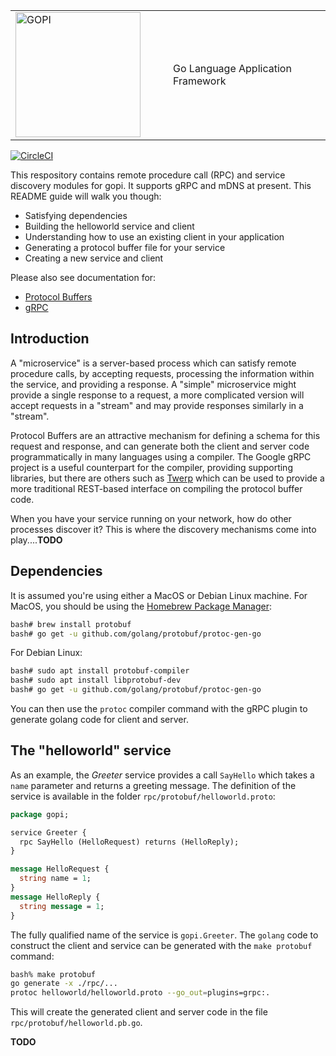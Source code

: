 <table style="border-color: white;"><tr>
  <td width="50%">
    <img src="https://raw.githubusercontent.com/djthorpe/gopi/master/etc/images/gopi-800x388.png" alt="GOPI" style="width:200px">
  </td><td>
    Go Language Application Framework
  </td>
</tr></table>

[![CircleCI](https://circleci.com/gh/djthorpe/gopi-rpc/tree/master.svg?style=svg)](https://circleci.com/gh/djthorpe/gopi-rpc/tree/master)

This respository contains remote procedure call (RPC) and service
discovery modules for gopi. It supports gRPC and mDNS at present. This
README guide will walk you though:

  * Satisfying dependencies
  * Building the helloworld service and client
  * Understanding how to use an existing client in your application
  * Generating a protocol buffer file for your service
  * Creating a new service and client

Please also see documentation for:

  * [Protocol Buffers](https://developers.google.com/protocol-buffers/)
  * [gRPC](https://grpc.io/)

## Introduction

A "microservice" is a server-based process which can satisfy remote procedure calls, by 
accepting requests, processing the information within the service, and providing a 
response. A "simple" microservice might provide a single response to a request, 
a more complicated version will accept requests in a "stream" and may provide responses
similarly in a "stream".

Protocol Buffers are an attractive mechanism for defining a schema for this request and response,
and can generate both the client and server code programmatically in many languages using a 
compiler. The Google gRPC project is a useful counterpart for the compiler, providing supporting
libraries, but there are others such as [Twerp](https://github.com/twitchtv/twirp) which can
be used to provide a more traditional REST-based interface on compiling the protocol buffer
code.

When you have your service running on your network, how do other processes discover it? This
is where the discovery mechanisms come into play....__TODO__

## Dependencies

It is assumed you're using either a MacOS or Debian Linux machine. For MacOS, you should be
using the [Homebrew Package Manager](https://brew.sh/):

```bash
bash# brew install protobuf
bash# go get -u github.com/golang/protobuf/protoc-gen-go
```

For Debian Linux:

```bash
bash# sudo apt install protobuf-compiler
bash# sudo apt install libprotobuf-dev
bash# go get -u github.com/golang/protobuf/protoc-gen-go
```

You can then use the `protoc` compiler command with the gRPC plugin to generate
golang code for client and server.

## The "helloworld" service

As an example, the _Greeter_ service provides a call `SayHello` which takes a
`name` parameter and returns a greeting message. The definition of the service is
available in the folder `rpc/protobuf/helloworld.proto`:

```protobuf
package gopi;

service Greeter {
  rpc SayHello (HelloRequest) returns (HelloReply);
}

message HelloRequest {
  string name = 1;
}
message HelloReply {
  string message = 1;
}
```

The fully qualified name of the service is `gopi.Greeter`. The `golang` code to construct
the client and service can be generated with the `make protobuf` command:

```bash
bash% make protobuf
go generate -x ./rpc/...
protoc helloworld/helloworld.proto --go_out=plugins=grpc:.
```

This will create the generated client and server code in the file `rpc/protobuf/helloworld.pb.go`.

__TODO__
